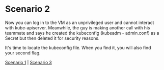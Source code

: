 # Scenario 2

Now you can log in to the VM as an unprivileged user and cannot interact with kube-apiserver. Meanwhile, the guy is making another call with his teammate and says he created the kubeconfig (kubeadm - admin.conf) as a Secret but then deleted it for security reasons. 

It's time to locate the kubeconfig file. When you find it, you will also find your second flag.

[Scenario 1](./SCENARIO_1.md) | [Scenario 3](./SCENARIO_3.md)
